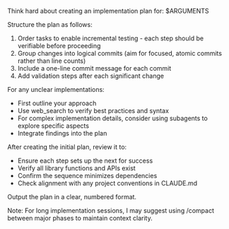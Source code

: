 Think hard about creating an implementation plan for: $ARGUMENTS

Structure the plan as follows:
1. Order tasks to enable incremental testing - each step should be verifiable before proceeding
2. Group changes into logical commits (aim for focused, atomic commits rather than line counts)
3. Include a one-line commit message for each commit
4. Add validation steps after each significant change

For any unclear implementations:
- First outline your approach
- Use web_search to verify best practices and syntax
- For complex implementation details, consider using subagents to explore specific aspects
- Integrate findings into the plan

After creating the initial plan, review it to:
- Ensure each step sets up the next for success
- Verify all library functions and APIs exist
- Confirm the sequence minimizes dependencies
- Check alignment with any project conventions in CLAUDE.md

Output the plan in a clear, numbered format.

Note: For long implementation sessions, I may suggest using /compact between major phases to maintain context clarity.

